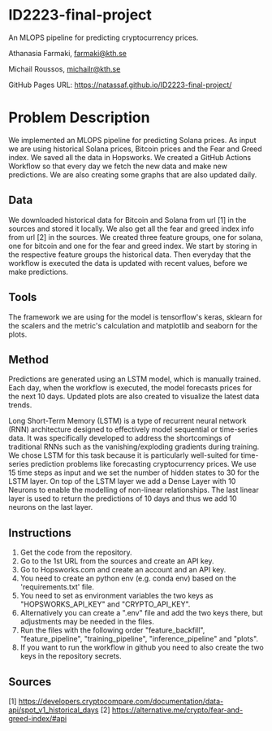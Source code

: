 # ID2223-final-project
An MLOPS pipeline for predicting cryptocurrency prices.

Athanasia Farmaki, farmaki@kth.se

Michail Roussos, michailr@kth.se

GitHub Pages URL: https://natassaf.github.io/ID2223-final-project/

# Problem Description

We implemented an MLOPS pipeline for predicting Solana prices. As input we are using historical Solana prices, Bitcoin prices and the Fear and Greed index. We saved all the data in Hopsworks. We created a GitHub Actions Workflow so that every day we fetch the new data and make new predictions. We are also creating some graphs that are also updated daily.

## Data

We downloaded historical data for Bitcoin and Solana from url [1] in the sources and stored it locally. We also get all the fear and greed index info from url [2] in the sources. We created three feature groups, one for solana, one for bitcoin and one for the fear and greed index. We start by storing in the respective feature groups the historical data. Then everyday that the workflow is executed the data is updated with recent values, before we make predictions.

## Tools

The framework we are using for the model is tensorflow's keras, sklearn for the scalers and the metric's calculation and matplotlib and seaborn for the plots.

## Method

Predictions are generated using an LSTM model, which is manually trained. Each day, when the workflow is executed, the model forecasts prices for the next 10 days. Updated plots are also created to visualize the latest data trends.

Long Short-Term Memory (LSTM) is a type of recurrent neural network (RNN) architecture designed to effectively model sequential or time-series data. It was specifically developed to address the shortcomings of traditional RNNs such as the vanishing/exploding gradients during training. We chose LSTM for this task because it is particularly well-suited for time-series prediction problems like forecasting cryptocurrency prices. We use 15 time steps as input and we set the number of hidden states to 30 for the LSTM layer. On top of the LSTM layer we add a Dense Layer with 10 Neurons to enable the modelling of non-linear relationships. The last linear layer is used to return the predictions of 10 days and thus we add 10 neurons on the last layer.  


## Instructions

1. Get the code from the repository.
2. Go to the 1st URL from the sources and create an API key.
3. Go to Hopsworks.com and create an account and an API key.
4. You need to create an python env (e.g. conda env) based on the 'requirements.txt' file.
5. You need to set as environment variables the two keys as "HOPSWORKS_API_KEY" and "CRYPTO_API_KEY".
6. Alternatively you can create a ".env" file and add the two keys there, but adjustments may be needed in the files.
7. Run the files with the following order "feature_backfill", "feature_pipeline", "training_pipeline", "inference_pipeline" and "plots".
8. If you want to run the workflow in github you need to also create the two keys in the repository secrets.

## Sources
[1] https://developers.cryptocompare.com/documentation/data-api/spot_v1_historical_days
[2] https://alternative.me/crypto/fear-and-greed-index/#api



